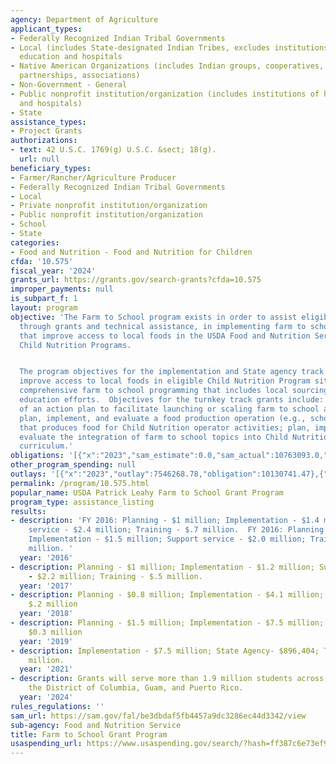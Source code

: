 ```yaml
---
agency: Department of Agriculture
applicant_types:
- Federally Recognized Indian Tribal Governments
- Local (includes State-designated Indian Tribes, excludes institutions of higher
  education and hospitals
- Native American Organizations (includes Indian groups, cooperatives, corporations,
  partnerships, associations)
- Non-Government - General
- Public nonprofit institution/organization (includes institutions of higher education
  and hospitals)
- State
assistance_types:
- Project Grants
authorizations:
- text: 42 U.S.C. 1769(g) U.S.C. &sect; 18(g).
  url: null
beneficiary_types:
- Farmer/Rancher/Agriculture Producer
- Federally Recognized Indian Tribal Governments
- Local
- Private nonprofit institution/organization
- Public nonprofit institution/organization
- School
- State
categories:
- Food and Nutrition - Food and Nutrition for Children
cfda: '10.575'
fiscal_year: '2024'
grants_url: https://grants.gov/search-grants?cfda=10.575
improper_payments: null
is_subpart_f: 1
layout: program
objective: 'The Farm to School program exists in order to assist eligible entities,
  through grants and technical assistance, in implementing farm to school programs
  that improve access to local foods in the USDA Food and Nutrition Service (FNS)
  Child Nutrition Programs.


  The program objectives for the implementation and State agency track grants include
  improve access to local foods in eligible Child Nutrition Program sites through
  comprehensive farm to school programming that includes local sourcing and agricultural
  education efforts.  Objectives for the turnkey track grants include: development
  of an action plan to facilitate launching or scaling farm to school activities;
  plan, implement, and evaluate a food production operation (e.g., school garden)
  that produces food for Child Nutrition operator activities; plan, implement, and
  evaluate the integration of farm to school topics into Child Nutrition program sites''
  curriculum.'
obligations: '[{"x":"2023","sam_estimate":0.0,"sam_actual":10763093.0,"usa_spending_actual":9852277.61},{"x":"2024","sam_estimate":0.0,"sam_actual":14264908.0,"usa_spending_actual":14529201.12},{"x":"2025","sam_estimate":0.0,"sam_actual":12000000.0,"usa_spending_actual":-1124009.87}]'
other_program_spending: null
outlays: '[{"x":"2023","outlay":7546268.78,"obligation":10130741.47},{"x":"2024","outlay":5681351.8,"obligation":16813143.86},{"x":"2025","outlay":120762.42,"obligation":20763.42}]'
permalink: /program/10.575.html
popular_name: USDA Patrick Leahy Farm to School Grant Program
program_type: assistance_listing
results:
- description: 'FY 2016: Planning - $1 million; Implementation - $1.4 million; Support
    service - $2.4 million; Training - $.7 million.  FY 2016: Planning - $.8 million;
    Implementation - $1.5 million; Support service - $2.0 million; Training - $.5
    million. '
  year: '2016'
- description: Planning - $1 million; Implementation - $1.2 million; Support service
    - $2.2 million; Training - $.5 million.
  year: '2017'
- description: Planning - $0.8 million; Implementation - $4.1 million; Training -
    $.2 million
  year: '2018'
- description: Planning - $1.5 million; Implementation - $7.5 million; Training -
    $0.3 million
  year: '2019'
- description: Implementation - $7.5 million; State Agency- $896,404; Turnkey - $3.5
    million.
  year: '2021'
- description: Grants will serve more than 1.9 million students across 43 states,
    the District of Columbia, Guam, and Puerto Rico.
  year: '2024'
rules_regulations: ''
sam_url: https://sam.gov/fal/be3dbdaf5fb4457a9dc3286ec44d3342/view
sub-agency: Food and Nutrition Service
title: Farm to School Grant Program
usaspending_url: https://www.usaspending.gov/search/?hash=ff387c6e73ef9c63d353d9e8dca40ea5
---
```

